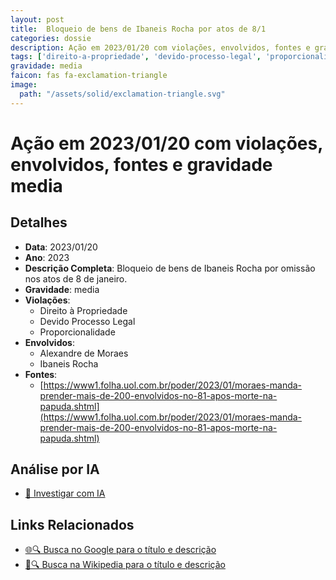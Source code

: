 ```yaml
---
layout: post
title:  Bloqueio de bens de Ibaneis Rocha por atos de 8/1
categories: dossie
description: Ação em 2023/01/20 com violações, envolvidos, fontes e gravidade media
tags: ['direito-a-propriedade', 'devido-processo-legal', 'proporcionalidade', 'alexandre-de-moraes', 'ibaneis-rocha', 'gravidade-media']
gravidade: media
faicon: fas fa-exclamation-triangle
image:
  path: "/assets/solid/exclamation-triangle.svg"
---
```


# Ação em 2023/01/20 com violações, envolvidos, fontes e gravidade media

## Detalhes
- **Data**: 2023/01/20
- **Ano**: 2023
- **Descrição Completa**: Bloqueio de bens de Ibaneis Rocha por omissão nos atos de 8 de janeiro.
- **Gravidade**: media <i class="fas fas fa-exclamation-triangle fa-2x"></i>
- **Violações**:
  - Direito à Propriedade
  - Devido Processo Legal
  - Proporcionalidade
- **Envolvidos**:
  - Alexandre de Moraes
  - Ibaneis Rocha
- **Fontes**:
  - [https://www1.folha.uol.com.br/poder/2023/01/moraes-manda-prender-mais-de-200-envolvidos-no-81-apos-morte-na-papuda.shtml](https://www1.folha.uol.com.br/poder/2023/01/moraes-manda-prender-mais-de-200-envolvidos-no-81-apos-morte-na-papuda.shtml)

## Análise por IA
- [🤖 Investigar com IA](https://www.perplexity.ai/search?q=%22Alexandre%20de%20Moraes%22%20Bloqueio%20de%20bens%20de%20Ibaneis%20Rocha%20por%20atos%20de%208/1%20Bloqueio%20de%20bens%20de%20Ibaneis%20Rocha%20por%20omiss%C3%A3o%20nos%20atos%20de%208%20de%20janeiro.%20Direito%20%C3%A0%20Propriedade%20Devido%20Processo%20Legal%20Proporcionalidade%202023%20gravidade%20media)

## Links Relacionados
- [🌐🔍 Busca no Google para o título e descrição](https://www.google.com/search?q=%22Alexandre%20de%20Moraes%22%20Bloqueio%20de%20bens%20de%20Ibaneis%20Rocha%20por%20atos%20de%208/1%20Bloqueio%20de%20bens%20de%20Ibaneis%20Rocha%20por%20omiss%C3%A3o%20nos%20atos%20de%208%20de%20janeiro.%20Direito%20%C3%A0%20Propriedade%20Devido%20Processo%20Legal%20Proporcionalidade%202023%20gravidade%20media)
- [📖🔍 Busca na Wikipedia para o título e descrição](https://pt.wikipedia.org/w/index.php?search=%22Alexandre%20de%20Moraes%22%20Bloqueio%20de%20bens%20de%20Ibaneis%20Rocha%20por%20atos%20de%208/1%20Bloqueio%20de%20bens%20de%20Ibaneis%20Rocha%20por%20omiss%C3%A3o%20nos%20atos%20de%208%20de%20janeiro.%20Direito%20%C3%A0%20Propriedade%20Devido%20Processo%20Legal%20Proporcionalidade%202023%20gravidade%20media)

